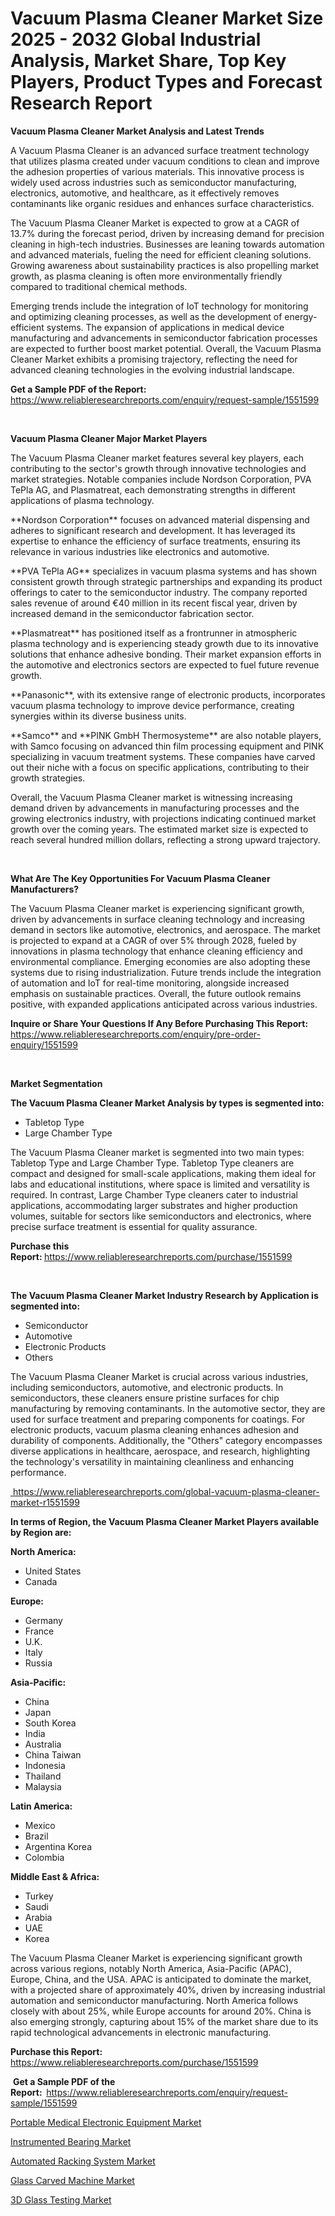 <p><h1>Vacuum Plasma Cleaner Market Size 2025 - 2032 Global Industrial Analysis, Market Share, Top Key Players, Product Types and Forecast Research Report</h1></p><p><strong>Vacuum Plasma Cleaner Market Analysis and Latest Trends</strong></p>
<p><p>A Vacuum Plasma Cleaner is an advanced surface treatment technology that utilizes plasma created under vacuum conditions to clean and improve the adhesion properties of various materials. This innovative process is widely used across industries such as semiconductor manufacturing, electronics, automotive, and healthcare, as it effectively removes contaminants like organic residues and enhances surface characteristics.</p><p>The Vacuum Plasma Cleaner Market is expected to grow at a CAGR of 13.7% during the forecast period, driven by increasing demand for precision cleaning in high-tech industries. Businesses are leaning towards automation and advanced materials, fueling the need for efficient cleaning solutions. Growing awareness about sustainability practices is also propelling market growth, as plasma cleaning is often more environmentally friendly compared to traditional chemical methods.</p><p>Emerging trends include the integration of IoT technology for monitoring and optimizing cleaning processes, as well as the development of energy-efficient systems. The expansion of applications in medical device manufacturing and advancements in semiconductor fabrication processes are expected to further boost market potential. Overall, the Vacuum Plasma Cleaner Market exhibits a promising trajectory, reflecting the need for advanced cleaning technologies in the evolving industrial landscape.</p></p>
<p><strong>Get a Sample PDF of the Report:&nbsp;</strong> <a href="https://www.reliableresearchreports.com/enquiry/request-sample/1551599?utm_campaign=24&utm_medium=2&utm_source=Github&utm_content=ia&utm_term=11042025&utm_id=vacuum-plasma-cleaner">https://www.reliableresearchreports.com/enquiry/request-sample/1551599</a></p>
<p>&nbsp;</p>
<p><strong>Vacuum Plasma Cleaner Major Market Players</strong></p>
<p><p>The Vacuum Plasma Cleaner market features several key players, each contributing to the sector's growth through innovative technologies and market strategies. Notable companies include Nordson Corporation, PVA TePla AG, and Plasmatreat, each demonstrating strengths in different applications of plasma technology.</p><p>**Nordson Corporation** focuses on advanced material dispensing and adheres to significant research and development. It has leveraged its expertise to enhance the efficiency of surface treatments, ensuring its relevance in various industries like electronics and automotive.</p><p>**PVA TePla AG** specializes in vacuum plasma systems and has shown consistent growth through strategic partnerships and expanding its product offerings to cater to the semiconductor industry. The company reported sales revenue of around €40 million in its recent fiscal year, driven by increased demand in the semiconductor fabrication sector.</p><p>**Plasmatreat** has positioned itself as a frontrunner in atmospheric plasma technology and is experiencing steady growth due to its innovative solutions that enhance adhesive bonding. Their market expansion efforts in the automotive and electronics sectors are expected to fuel future revenue growth.</p><p>**Panasonic**, with its extensive range of electronic products, incorporates vacuum plasma technology to improve device performance, creating synergies within its diverse business units.</p><p>**Samco** and **PINK GmbH Thermosysteme** are also notable players, with Samco focusing on advanced thin film processing equipment and PINK specializing in vacuum treatment systems. These companies have carved out their niche with a focus on specific applications, contributing to their growth strategies.</p><p>Overall, the Vacuum Plasma Cleaner market is witnessing increasing demand driven by advancements in manufacturing processes and the growing electronics industry, with projections indicating continued market growth over the coming years. The estimated market size is expected to reach several hundred million dollars, reflecting a strong upward trajectory.</p></p>
<p>&nbsp;</p>
<p><strong>What Are The Key Opportunities For Vacuum Plasma Cleaner Manufacturers?</strong></p>
<p><p>The Vacuum Plasma Cleaner market is experiencing significant growth, driven by advancements in surface cleaning technology and increasing demand in sectors like automotive, electronics, and aerospace. The market is projected to expand at a CAGR of over 5% through 2028, fueled by innovations in plasma technology that enhance cleaning efficiency and environmental compliance. Emerging economies are also adopting these systems due to rising industrialization. Future trends include the integration of automation and IoT for real-time monitoring, alongside increased emphasis on sustainable practices. Overall, the future outlook remains positive, with expanded applications anticipated across various industries.</p></p>
<p><strong>Inquire or Share Your Questions If Any Before Purchasing This Report:</strong> <a href="https://www.reliableresearchreports.com/enquiry/pre-order-enquiry/1551599?utm_campaign=24&utm_medium=2&utm_source=Github&utm_content=ia&utm_term=11042025&utm_id=vacuum-plasma-cleaner">https://www.reliableresearchreports.com/enquiry/pre-order-enquiry/1551599</a></p>
<p>&nbsp;</p>
<p><strong>Market Segmentation</strong></p>
<p><strong>The Vacuum Plasma Cleaner Market Analysis by types is segmented into:</strong></p>
<p><ul><li>Tabletop Type</li><li>Large Chamber Type</li></ul></p>
<p><p>The Vacuum Plasma Cleaner market is segmented into two main types: Tabletop Type and Large Chamber Type. Tabletop Type cleaners are compact and designed for small-scale applications, making them ideal for labs and educational institutions, where space is limited and versatility is required. In contrast, Large Chamber Type cleaners cater to industrial applications, accommodating larger substrates and higher production volumes, suitable for sectors like semiconductors and electronics, where precise surface treatment is essential for quality assurance.</p></p>
<p><strong>Purchase this Report:&nbsp;</strong><a href="https://www.reliableresearchreports.com/purchase/1551599?utm_campaign=24&utm_medium=2&utm_source=Github&utm_content=ia&utm_term=11042025&utm_id=vacuum-plasma-cleaner">https://www.reliableresearchreports.com/purchase/1551599</a></p>
<p>&nbsp;</p>
<p><strong>The Vacuum Plasma Cleaner Market Industry Research by Application is segmented into:</strong></p>
<p><ul><li>Semiconductor</li><li>Automotive</li><li>Electronic Products</li><li>Others</li></ul></p>
<p><p>The Vacuum Plasma Cleaner Market is crucial across various industries, including semiconductors, automotive, and electronic products. In semiconductors, these cleaners ensure pristine surfaces for chip manufacturing by removing contaminants. In the automotive sector, they are used for surface treatment and preparing components for coatings. For electronic products, vacuum plasma cleaning enhances adhesion and durability of components. Additionally, the "Others" category encompasses diverse applications in healthcare, aerospace, and research, highlighting the technology's versatility in maintaining cleanliness and enhancing performance.</p></p>
<p><a href="https://www.reliableresearchreports.com/global-vacuum-plasma-cleaner-market-r1551599?utm_campaign=24&utm_medium=2&utm_source=Github&utm_content=ia&utm_term=11042025&utm_id=vacuum-plasma-cleaner">&nbsp;https://www.reliableresearchreports.com/global-vacuum-plasma-cleaner-market-r1551599</a></p>
<p><strong>In terms of Region, the Vacuum Plasma Cleaner Market Players available by Region are:</strong></p>
<p>
    <p> <strong> North America: </strong>
        <ul>
            <li>United States</li>
            <li>Canada</li>
        </ul>
        </p> 
    <p> <strong> Europe: </strong>
        <ul>
            <li>Germany</li>
            <li>France</li>
            <li>U.K.</li>
            <li>Italy</li>
            <li>Russia</li>
        </ul>
        </p> 
    <p> <strong> Asia-Pacific: </strong>
        <ul>
            <li>China</li>
            <li>Japan</li>
            <li>South Korea</li>
            <li>India</li>
            <li>Australia</li>
            <li>China Taiwan</li>
            <li>Indonesia</li>
            <li>Thailand</li>
            <li>Malaysia</li>
        </ul>
        </p> 
    <p> <strong> Latin America: </strong>
        <ul>
            <li>Mexico</li>
            <li>Brazil</li>
            <li>Argentina Korea</li>
            <li>Colombia</li>
        </ul>
        </p> 
    <p> <strong> Middle East & Africa: </strong>
        <ul>
            <li>Turkey</li>
            <li>Saudi</li>
            <li>Arabia</li>
            <li>UAE</li>
            <li>Korea</li>
        </ul>
    </p>
    </p>
<p><p>The Vacuum Plasma Cleaner Market is experiencing significant growth across various regions, notably North America, Asia-Pacific (APAC), Europe, China, and the USA. APAC is anticipated to dominate the market, with a projected share of approximately 40%, driven by increasing industrial automation and semiconductor manufacturing. North America follows closely with about 25%, while Europe accounts for around 20%. China is also emerging strongly, capturing about 15% of the market share due to its rapid technological advancements in electronic manufacturing.</p></p>
<p><strong>Purchase this Report: </strong><a href="https://www.reliableresearchreports.com/purchase/1551599?utm_campaign=24&utm_medium=2&utm_source=Github&utm_content=ia&utm_term=11042025&utm_id=vacuum-plasma-cleaner">https://www.reliableresearchreports.com/purchase/1551599</a></p>
<p>&nbsp;<strong>Get a Sample PDF of the Report:&nbsp;&nbsp;</strong><a href="https://www.reliableresearchreports.com/enquiry/request-sample/1551599?utm_campaign=24&utm_medium=2&utm_source=Github&utm_content=ia&utm_term=11042025&utm_id=vacuum-plasma-cleaner">https://www.reliableresearchreports.com/enquiry/request-sample/1551599</a></p>
<p><strong></strong></p>
<p><p><a href="https://github.com/gukenneth26571/Market-Research-Report-List-1/blob/main/portable-medical-electronic-equipment-market.md?utm_campaign=24&utm_medium=2&utm_source=Github&utm_content=ia&utm_term=11042025&utm_id=vacuum-plasma-cleaner">Portable Medical Electronic Equipment Market</a></p><p><a href="https://github.com/ChiragRp1/Market-Research-Report-List-7/blob/main/instrumented-bearing-market.md?utm_campaign=24&utm_medium=2&utm_source=Github&utm_content=ia&utm_term=11042025&utm_id=vacuum-plasma-cleaner">Instrumented Bearing Market</a></p><p><a href="https://github.com/suebabuhai/Market-Research-Report-List-1/blob/main/automated-racking-system-market.md?utm_campaign=24&utm_medium=2&utm_source=Github&utm_content=ia&utm_term=11042025&utm_id=vacuum-plasma-cleaner">Automated Racking System Market</a></p><p><a href="https://github.com/stillsfloria19981/Market-Research-Report-List-1/blob/main/glass-carved-machine-market.md?utm_campaign=24&utm_medium=2&utm_source=Github&utm_content=ia&utm_term=11042025&utm_id=vacuum-plasma-cleaner">Glass Carved Machine Market</a></p><p><a href="https://github.com/triattwood9919/Market-Research-Report-List-1/blob/main/3d-glass-testing-market.md?utm_campaign=24&utm_medium=2&utm_source=Github&utm_content=ia&utm_term=11042025&utm_id=vacuum-plasma-cleaner">3D Glass Testing Market</a></p></p>